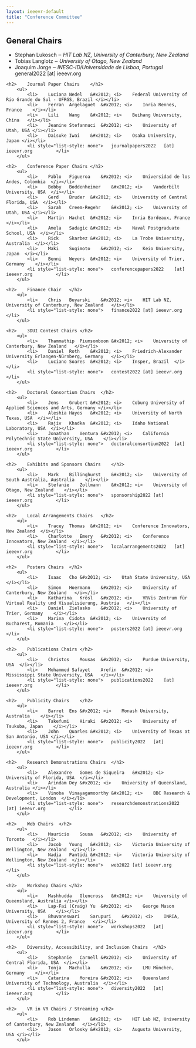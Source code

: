 ```yaml
---									
layout: ieeevr-default									
title: "Conference Committee"									
---									
```

									
<div>									
	<h2>	General Chairs	</h2>						
		<ul>							
			<li>	Stephan	Lukosch	&#x2012; <i>	HIT Lab NZ, University of Canterbury, New Zealand	</i></li>	
			<li>	Tobias	Langlotz	&#x2012; <i>	University of Otago, New Zealand	</i></li>	
			<li>	Joaquim	Jorge	&#x2012; <i>	INESC-ID/Universidade de Lisboa, Portugal	</i></li>	
			<li style="list-style: none">	general2022	[at] ieeevr.org			</li>	
		</ul>							
									
	<h2>	Journal Paper Chairs	</h2>						
		<ul>							
			<li>	Luciana	Nedel	&#x2012; <i>	Federal University of Rio Grande do Sul - UFRGS, Brazil	</i></li>	
			<li>	Ferran	Argelaguet	&#x2012; <i>	Inria Rennes, France	</i></li>	
			<li>	Lili	Wang	&#x2012; <i>	Beihang University, China	</i></li>	
			<li>	Jeanine	Stefannuci	&#x2012; <i>	University of Utah, USA	</i></li>	
			<li>	Daisuke	Iwai	&#x2012; <i>	Osaka University, Japan	</i></li>	
			<li style="list-style: none">	journalpapers2022	[at] ieeevr.org			</li>	
		</ul>							
									
	<h2>	Conference Paper Chairs	</h2>						
		<ul>							
			<li>	Pablo	Figueroa	&#x2012; <i>	Universidad de los Andes, Colombia	</i></li>	
			<li>	Bobby	Boddenheimer	&#x2012; <i>	Vanderbilt University, USA	</i></li>	
			<li>	Gerd	Bruder	&#x2012; <i>	University of Central Florida, USA	</i></li>	
			<li>	Sarah	Creem-Regehr	&#x2012; <i>	University of Utah, USA	</i></li>	
			<li>	Martin	Hachet	&#x2012; <i>	Inria Bordeaux, France	</i></li>	
			<li>	Amela	Sadagic	&#x2012; <i>	Naval Postgraduate School, USA	</i></li>	
			<li>	Rick	Skarbez	&#x2012; <i>	La Trobe University, Australia	</i></li>	
			<li>	Maki	Sugimoto	&#x2012; <i>	Keio University, Japan	</i></li>	
			<li>	Benni	Weyers	&#x2012; <i>	University of Trier, Germany	</i></li>	
			<li style="list-style: none">	conferencepapers2022	[at] ieeevr.org			</li>	
		</ul>							
									
	<h2>	Finance Chair	</h2>						
		<ul>							
			<li>	Chris	Buyarski	&#x2012; <i>	HIT Lab NZ, University of Canterbury, New Zealand	</i></li>	
			<li style="list-style: none">	finance2022	[at] ieeevr.org			</li>	
		</ul>							
									
	<h2>	3DUI Contest Chairs	</h2>						
		<ul>							
			<li>	Thammathip	Piumsomboon	&#x2012; <i>	University of Canterbury, New Zealand	</i></li>	
			<li>	Daniel	Roth	&#x2012; <i>	Friedrich-Alexander University Erlangen-Nürnberg, Germany	</i></li>	
			<li>	Luciano	Soares	&#x2012; <i>	Insper, Brazil	</i></li>	
			<li style="list-style: none">	contest2022	[at] ieeevr.org			</li>	
		</ul>							
									
	<h2>	Doctoral Consortium Chairs	</h2>						
		<ul>							
			<li>	Jens	Grubert	&#x2012; <i>	Coburg University of Applied Sciences and Arts, Germany	</i></li>	
			<li>	Aleshia	Hayes	&#x2012; <i>	University of North Texas, USA	</i></li>	
			<li>	Rajiv	Khadka	&#x2012; <i>	Idaho National Laboratory, USA	</i></li>	
			<li>	Jonathan	Ventura	&#x2012; <i>	California Polytechnic State University, USA	</i></li>	
			<li style="list-style: none">	doctoralconsortium2022	[at] ieeevr.org			</li>	
		</ul>							
									
	<h2>	Exhibits and Sponsors Chairs	</h2>						
		<ul>							
			<li>	Mark	Billinghurst	&#x2012; <i>	University of South Australia, Australia	</i></li>	
			<li>	Stefanie	Zollmann	&#x2012; <i>	University of Otago, New Zealand	</i></li>	
			<li style="list-style: none">	sponsorship2022	[at] ieeevr.org			</li>	
		</ul>							
									
	<h2>	Local Arrangements Chairs	</h2>						
		<ul>							
			<li>	Tracey	Thomas	&#x2012; <i>	Conference Innovators, New Zealand	</i></li>	
			<li>	Charlotte	Emery	&#x2012; <i>	Conference Innovators, New Zealand	</i></li>	
			<li style="list-style: none">	localarrangements2022	[at] ieeevr.org			</li>	
		</ul>							
									
<!--	<h2>	Panel and (Keynote) Chairs	</h2>						
		<ul>							
		</ul>							-->
									
	<h2>	Posters Chairs	</h2>						
		<ul>							
			<li>	Isaac	Cho	&#x2012; <i>	Utah State University, USA	</i></li>	
			<li>	Simon	Hoermann	&#x2012; <i>	University of Canterbury, New Zealand	</i></li>	
			<li>	Katharina	Krösl	&#x2012; <i>	VRVis Zentrum für Virtual Reality und Visualisierung, Austria	</i></li>	
			<li>	Daniel	Zielasko	&#x2012; <i>	University of Trier, Germany	</i></li>	
			<li>	Marina	Cidota	&#x2012; <i>	University of Bucharest, Romania	</i></li>	
			<li style="list-style: none">	posters2022	[at] ieeevr.org			</li>	
		</ul>							
									
	<h2>	Publications Chairs	</h2>						
		<ul>							
			<li>	Christos	Mousas	&#x2012; <i>	Purdue University, USA	</i></li>	
			<li>	Mohammed Safayet	Arefin	&#x2012; <i>	Mississippi State University, USA	</i></li>	
			<li style="list-style: none">	publications2022	[at] ieeevr.org			</li>	
		</ul>							
									
	<h2>	Publicity Chairs	</h2>						
		<ul>							
			<li>	Barret	Ens	&#x2012; <i>	Monash University, Australia	</i></li>	
			<li>	Takefumi	Hiraki	&#x2012; <i>	University of Tsukuba, Japan	</i></li>	
			<li>	John	Quarles	&#x2012; <i>	University of Texas at San Antonio, USA	</i></li>	
			<li style="list-style: none">	publicity2022	[at] ieeevr.org			</li>	
		</ul>							
									
	<h2>	Research Demonstrations Chairs	</h2>						
		<ul>							
			<li>	Alexandre	Gomes de Siqueira	&#x2012; <i>	University of Florida, USA	</i></li>	
			<li>	Arindam	Dey	&#x2012; <i>	University of Queensland, Australia	</i></li>	
			<li>	Vinoba	Vinayagamoorthy	&#x2012; <i>	BBC Research & Development, London	</i></li>	
			<li style="list-style: none">	researchdemonstrations2022	[at] ieeevr.org			</li>	
		</ul>							
									
<!--	<h2>	Student Volunteers Chairs	</h2>						
		<ul>							
			<li style="list-style: none">	studentvolunteers2022	[at] ieeevr.org			</li>	
		</ul>							-->
									
<!--	<h2>	Tutorials Chairs	</h2>						
		<ul>							
			<li style="list-style: none">	tutorials2022	[at] ieeevr.org			</li>	
		</ul>							-->
									
<!--	<h2>	Videos Chairs	</h2>						
		<ul>							
			<li style="list-style: none">	videos2022	[at] ieeevr.org			</li>	
		</ul>							-->
									
	<h2>	Web Chairs	</h2>						
		<ul>							
			<li>	Mauricio	Sousa	&#x2012; <i>	University of Toronto	</i></li>	
			<li>	Jacob	Young	&#x2012; <i>	Victoria University of Wellington, New Zealand	</i></li>	
			<li>	Nadia	Pantidi	&#x2012; <i>	Victoria University of Wellington, New Zealand	</i></li>	
			<li style="list-style: none">	web2022	[at] ieeevr.org			</li>	
		</ul>							
									
	<h2>	Workshop Chairs	</h2>						
		<ul>							
			<li>	Mashhudda	Glencross	&#x2012; <i>	University of Queensland, Australia	</i></li>	
			<li>	Lap-Fai (Craig)	Yu	&#x2012; <i>	George Mason University, USA	</i></li>	
			<li>	Bhuvaneswari	Sarupuri	&#x2012; <i>	INRIA, University of Rennes 2, France	</i></li>	
			<li style="list-style: none">	workshops2022	[at] ieeevr.org			</li>	
		</ul>							
									
<!--	<h2>	Awards Chairs	</h2>						
		<ul>							
			<li style="list-style: none">	awards2022	[at] ieeevr.org			</li>	
		</ul>							-->
									
	<h2>	Diversity, Accessibility, and Inclusion Chairs	</h2>						
		<ul>							
			<li>	Stephanie	Carnell	&#x2012; <i>	University of Central Florida, USA	</i></li>	
			<li>	Tonja	Machulla	&#x2012; <i>	LMU München, Germany	</i></li>	
			<li>	Catarina	Moreira	&#x2012; <i>	Queensland University of Technology, Australia	</i></li>	
			<li style="list-style: none">	diversity2022	[at] ieeevr.org			</li>	
		</ul>							
									
	<h2>	VR in VR Chairs / Streaming	</h2>						
		<ul>							
			<li>	Rob	Lindeman	&#x2012; <i>	HIT Lab NZ, University of Canterbury, New Zealand	</i></li>	
			<li>	Jason	Orlosky	&#x2012; <i>	Augusta University, USA	</i></li>	
		</ul>							
									
<!--	<h2>	Streaming Chairs	</h2>						
		<ul>							
		</ul>							-->
</div>									